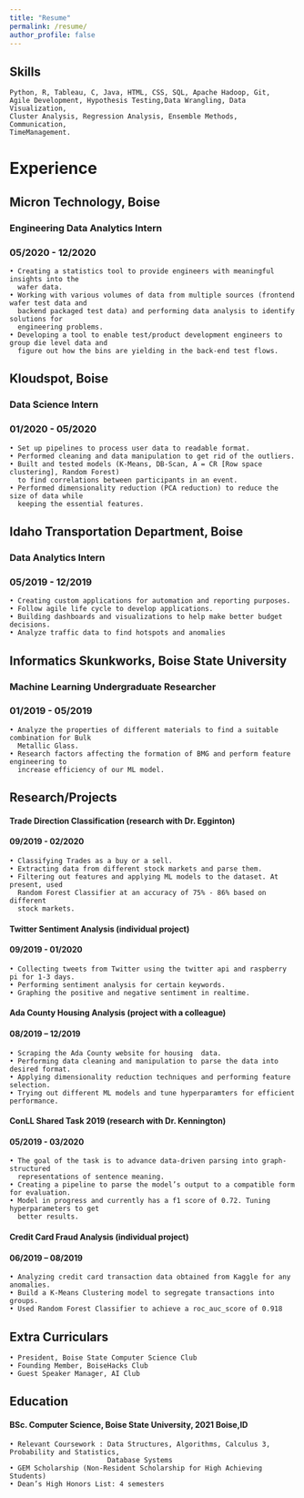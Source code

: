 ```yaml
---
title: "Resume"
permalink: /resume/
author_profile: false
---
```

## Skills
    Python, R, Tableau, C, Java, HTML, CSS, SQL, Apache Hadoop, Git, 
    Agile Development, Hypothesis Testing,Data Wrangling, Data Visualization, 
    Cluster Analysis, Regression Analysis, Ensemble Methods, Communication, 
    TimeManagement.


# Experience
## Micron Technology, Boise
### Engineering Data Analytics Intern
### 05/2020 - 12/2020
    • Creating a statistics tool to provide engineers with meaningful insights into the 
      wafer data.
    • Working with various volumes of data from multiple sources (frontend wafer test data and 
      backend packaged test data) and performing data analysis to identify solutions for 
      engineering problems.
    • Developing a tool to enable test/product development engineers to group die level data and 
      figure out how the bins are yielding in the back-end test flows.
    
## Kloudspot, Boise
### Data Science Intern
### 01/2020 - 05/2020
    • Set up pipelines to process user data to readable format.
    • Performed cleaning and data manipulation to get rid of the outliers.
    • Built and tested models (K-Means, DB-Scan, A = CR [Row space clustering], Random Forest)
      to find correlations between participants in an event.
    • Performed dimensionality reduction (PCA reduction) to reduce the size of data while 
      keeping the essential features.
    
## Idaho Transportation Department, Boise     
### Data Analytics Intern
### 05/2019 - 12/2019
    • Creating custom applications for automation and reporting purposes. 
    • Follow agile life cycle to develop applications.
    • Building dashboards and visualizations to help make better budget decisions.
    • Analyze traffic data to find hotspots and anomalies

## Informatics Skunkworks, Boise State University
### Machine Learning Undergraduate Researcher
### 01/2019 - 05/2019
    • Analyze the properties of different materials to find a suitable combination for Bulk 
      Metallic Glass.
    • Research factors affecting the formation of BMG and perform feature engineering to 
      increase efficiency of our ML model.


## Research/Projects
#### Trade Direction Classification (research with Dr. Egginton)
#### 09/2019 - 02/2020
    • Classifying Trades as a buy or a sell.
    • Extracting data from different stock markets and parse them.
    • Filtering out features and applying ML models to the dataset. At present, used 
      Random Forest Classifier at an accuracy of 75% - 86% based on different 
      stock markets. 

#### Twitter Sentiment Analysis (individual project)
#### 09/2019 - 01/2020                   
    • Collecting tweets from Twitter using the twitter api and raspberry pi for 1-3 days.
    • Performing sentiment analysis for certain keywords.
    • Graphing the positive and negative sentiment in realtime.

#### Ada County Housing Analysis (project with a colleague)
#### 08/2019 – 12/2019
    • Scraping the Ada County website for housing  data.
    • Performing data cleaning and manipulation to parse the data into desired format.
    • Applying dimensionality reduction techniques and performing feature selection.
    • Trying out different ML models and tune hyperparamters for efficient performance.

####  ConLL Shared Task 2019 (research with Dr. Kennington) 
#### 05/2019 - 03/2020
    • The goal of the task is to advance data-driven parsing into graph-structured 
      representations of sentence meaning.
    • Creating a pipeline to parse the model’s output to a compatible form for evaluation.
    • Model in progress and currently has a f1 score of 0.72. Tuning hyperparameters to get 
      better results.

#### Credit Card Fraud Analysis (individual project)
#### 06/2019 – 08/2019
    • Analyzing credit card transaction data obtained from Kaggle for any anomalies.
    • Build a K-Means Clustering model to segregate transactions into groups.
    • Used Random Forest Classifier to achieve a roc_auc_score of 0.918


## Extra Curriculars
    • President, Boise State Computer Science Club 
    • Founding Member, BoiseHacks Club 
    • Guest Speaker Manager, AI Club


## Education
####  BSc. Computer Science, Boise State University, 2021 Boise,ID
    • Relevant Coursework : Data Structures, Algorithms, Calculus 3, Probability and Statistics,
                            Database Systems
    • GEM Scholarship (Non-Resident Scholarship for High Achieving Students)
    • Dean’s High Honors List: 4 semesters

